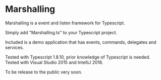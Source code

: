 # Marshalling
Marshalling is a event and listen framework for Typescript.

Simply add "Marshalling.ts" to your Typescript project.

Included is a demo application that has events, commands, delegates and services.

Tested with Typescript 1.8.10, prior knowledge of Typescript is needed. Tested with Visual Studio 2015 and IntelliJ 2016.

To be release to the public very soon.

